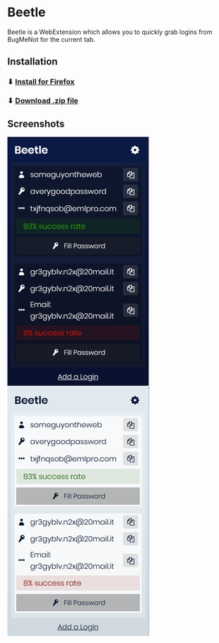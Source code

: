 # Beetle

Beetle is a WebExtension which allows you to quickly grab logins from BugMeNot for the current tab.

## Installation

### ⬇ [Install for Firefox](https://addons.mozilla.org/en-US/firefox/addon/beetle/)

### ⬇ [Download .zip file](https://github.com/ShadyThGod/beetle/releases/download/1.0.0/beetle.zip)

## Screenshots

![Screenshot 1](./screenshots/screen-1.png)
![Screenshot 2](./screenshots/screen-2.png)
